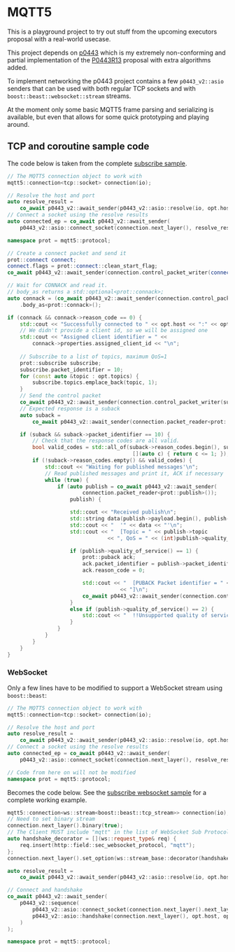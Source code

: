 # MQTT5
This is a playground project to try out stuff from the upcoming executors proposal with a real-world usecase.

This project depends on [p0443](https://gitlab.com/AndWass/p0443) which is my extremely non-conforming and partial implementation of the [P0443R13](http://www.open-std.org/jtc1/sc22/wg21/docs/papers/2020/p0443r13.html) proposal with extra algorithms added.

To implement networking the p0443 project contains a few `p0443_v2::asio` senders that can be used with both regular TCP sockets and with `boost::beast::websocket::stream` streams.

At the moment only some basic MQTT5 frame parsing and serializing is available, but even that allows for some quick prototyping and playing around.

## TCP and coroutine sample code

The code below is taken from the complete [subscribe sample](https://gitlab.com/AndWass/mqtt5/-/blob/master/samples/subscribe/sample-subscribe.cpp).

```cpp
// The MQTT5 connection object to work with
mqtt5::connection<tcp::socket> connection(io);

// Resolve the host and port
auto resolve_result =
    co_await p0443_v2::await_sender(p0443_v2::asio::resolve(io, opt.host, opt.port));
// Connect a socket using the resolve results
auto connected_ep = co_await p0443_v2::await_sender(
    p0443_v2::asio::connect_socket(connection.next_layer(), resolve_result));

namespace prot = mqtt5::protocol;

// Create a connect packet and send it
prot::connect connect;
connect.flags = prot::connect::clean_start_flag;
co_await p0443_v2::await_sender(connection.control_packet_writer(connect));

// Wait for CONNACK and read it.
// body_as returns a std::optional<prot::connack>;
auto connack = (co_await p0443_v2::await_sender(connection.control_packet_reader()))
    .body_as<prot::connack>();

if (connack && connack->reason_code == 0) {
    std::cout << "Successfully connected to " << opt.host << ":" << opt.port << std::endl;
    // We didn't provide a client id, so we will be assigned one
    std::cout << "Assigned client identifier = " <<
        connack->properties.assigned_client_id << "\n";
    
    // Subscribe to a list of topics, maximum QoS=1
    prot::subscribe subscribe;
    subscribe.packet_identifier = 10;
    for (const auto &topic : opt.topics) {
        subscribe.topics.emplace_back(topic, 1);
    }
    // Send the control packet
    co_await p0443_v2::await_sender(connection.control_packet_writer(subscribe));
    // Expected response is a suback
    auto suback =
        co_await p0443_v2::await_sender(connection.packet_reader<prot::suback>());

    if (suback && suback->packet_identifier == 10) {
        // Check that the response codes are all valid.
        bool valid_codes = std::all_of(suback->reason_codes.begin(), suback->reason_codes.end(),
                                        [](auto c) { return c <= 1; });
        if (!suback->reason_codes.empty() && valid_codes) {
            std::cout << "Waiting for published messages'\n";
            // Read published messages and print it, ACK if necessary
            while (true) {
                if (auto publish = co_await p0443_v2::await_sender(
                        connection.packet_reader<prot::publish>());
                    publish) {

                    std::cout << "Received publish\n";
                    std::string data(publish->payload.begin(), publish->payload.end());
                    std::cout << "  '" << data << "'\n";
                    std::cout << "  [Topic = " << publish->topic
                                << ", QoS = " << (int)publish->quality_of_service() << "]\n";

                    if (publish->quality_of_service() == 1) {
                        prot::puback ack;
                        ack.packet_identifier = publish->packet_identifier;
                        ack.reason_code = 0;

                        std::cout << "  [PUBACK Packet identifier = " << ack.packet_identifier
                                    << "]\n";
                        co_await p0443_v2::await_sender(connection.control_packet_writer(ack));
                    }
                    else if (publish->quality_of_service() == 2) {
                        std::cout << "  !!Unsupported quality of service\n";
                    }
                }
            }
        }
    }
}
```

### WebSocket

Only a few lines have to be modified to support a WebSocket stream using `boost::beast`:

```cpp
// The MQTT5 connection object to work with
mqtt5::connection<tcp::socket> connection(io);

// Resolve the host and port
auto resolve_result =
    co_await p0443_v2::await_sender(p0443_v2::asio::resolve(io, opt.host, opt.port));
// Connect a socket using the resolve results
auto connected_ep = co_await p0443_v2::await_sender(
    p0443_v2::asio::connect_socket(connection.next_layer(), resolve_result));

// Code from here on will not be modified
namespace prot = mqtt5::protocol;
```

Becomes the code below. See the [subscribe websocket sample](https://gitlab.com/AndWass/mqtt5/-/blob/master/samples/subscribe/sample-subscribe-ws.cpp) for a complete working example.

```cpp
mqtt5::connection<ws::stream<boost::beast::tcp_stream>> connection(io);
// Need to set binary stream
connection.next_layer().binary(true);
// The Client MUST include "mqtt" in the list of WebSocket Sub Protocols it offers
auto handshake_decorator = [](ws::request_type& req) {
    req.insert(http::field::sec_websocket_protocol, "mqtt");
};
connection.next_layer().set_option(ws::stream_base::decorator(handshake_decorator));

auto resolve_result =
    co_await p0443_v2::await_sender(p0443_v2::asio::resolve(io, opt.host, opt.port));

// Connect and handshake
co_await p0443_v2::await_sender(
    p0443_v2::sequence(
        p0443_v2::asio::connect_socket(connection.next_layer().next_layer(), resolve_result),
        p0443_v2::asio::handshake(connection.next_layer(), opt.host, opt.url)
    )
);

namespace prot = mqtt5::protocol;
```